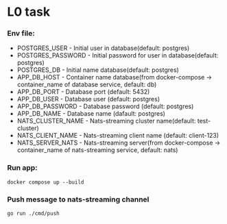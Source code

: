 # L0 task
### Env file:
- POSTGRES_USER - Initial user in database(default: postgres)
- POSTGRES_PASSWORD - Initial password for user in database(default: postgres) 
- POSTGRES_DB - Initial name database(default: postgres)
- APP_DB_HOST - Container name database(from docker-compose -> container_name of database service, default: db)
- APP_DB_PORT - Database port (default: 5432)
- APP_DB_USER - Database user (default: postgres)
- APP_DB_PASSWORD - Database password (default: postgres)
- APP_DB_NAME - Database name (dafault: postgres)
- NATS_CLUSTER_NAME - Nats-streaming cluster name(default: test-cluster)
- NATS_CLIENT_NAME - Nats-streaming client name (default: client-123)
- NATS_SERVER_NATS - Nats-streaming server(from docker-compose -> container_name of nats-streaming service, default: nats)
### Run app:
```docker compose up --build```
### Push message to nats-streaming channel
```go run ./cmd/push```